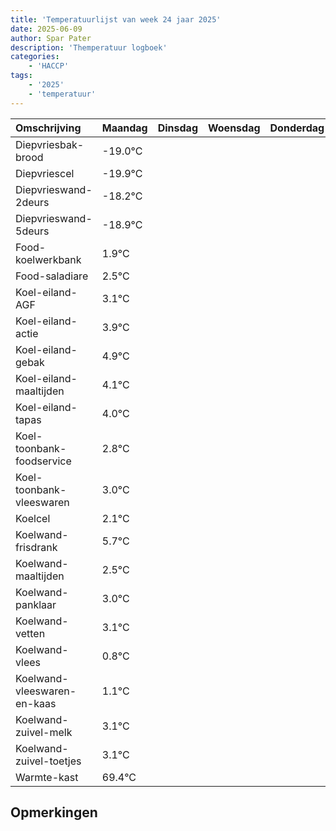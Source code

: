 ```yaml
---
title: 'Temperatuurlijst van week 24 jaar 2025'
date: 2025-06-09
author: Spar Pater
description: 'Themperatuur logboek'
categories:
    - 'HACCP'
tags:
    - '2025'
    - 'temperatuur'
---
```

|Omschrijving|Maandag|Dinsdag|Woensdag|Donderdag|Vrijdag|Zaterdag|Zondag|
|:---|:---|:---|:---|:---|:---|:---|:---|
|Diepvriesbak-brood|-19.0°C| | | | | | |
|Diepvriescel|-19.9°C| | | | | | |
|Diepvrieswand-2deurs|-18.2°C| | | | | | |
|Diepvrieswand-5deurs|-18.9°C| | | | | | |
|Food-koelwerkbank|1.9°C| | | | | | |
|Food-saladiare|2.5°C| | | | | | |
|Koel-eiland-AGF|3.1°C| | | | | | |
|Koel-eiland-actie|3.9°C| | | | | | |
|Koel-eiland-gebak|4.9°C| | | | | | |
|Koel-eiland-maaltijden|4.1°C| | | | | | |
|Koel-eiland-tapas|4.0°C| | | | | | |
|Koel-toonbank-foodservice|2.8°C| | | | | | |
|Koel-toonbank-vleeswaren|3.0°C| | | | | | |
|Koelcel|2.1°C| | | | | | |
|Koelwand-frisdrank|5.7°C| | | | | | |
|Koelwand-maaltijden|2.5°C| | | | | | |
|Koelwand-panklaar|3.0°C| | | | | | |
|Koelwand-vetten|3.1°C| | | | | | |
|Koelwand-vlees|0.8°C| | | | | | |
|Koelwand-vleeswaren-en-kaas|1.1°C| | | | | | |
|Koelwand-zuivel-melk|3.1°C| | | | | | |
|Koelwand-zuivel-toetjes|3.1°C| | | | | | |
|Warmte-kast|69.4°C| | | | | | |

## Opmerkingen


